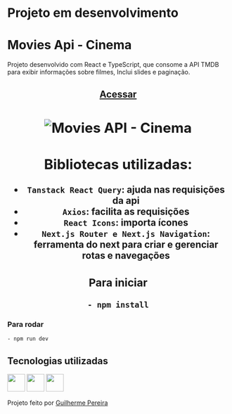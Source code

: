 # Projeto em desenvolvimento
# Movies Api - Cinema
Projeto desenvolvido com React e TypeScript, que consome a API TMDB para exibir informações sobre filmes, Inclui slides e paginação.
<h2 align="center"><a href="https://web-cinema.vercel.app/">Acessar<a/><h2/>
<img src="https://github.com/user-attachments/assets/6b3b8725-b876-4567-be91-6ecb2e3451a7" alt="Movies API - Cinema"/>

## Bibliotecas utilizadas:

- `Tanstack React Query`: ajuda nas requisições da api
- `Axios`: facilita as requisições
- `React Icons`: importa ícones
- `Next.js Router e Next.js Navigation`: ferramenta do next para criar e gerenciar rotas e navegações

### Para iniciar
```bash
- npm install
```
### Para rodar
```bash
- npm run dev
```
<div>
  <h2>Tecnologias utilizadas</h2>
  <img width="40" height="40" src="https://www.svgrepo.com/show/452092/react.svg"/>
  <img width="40" height="40" src="https://www.svgrepo.com/show/374146/typescript-official.svg"/>
  <img width="40" height="40" src="https://www.svgrepo.com/show/452185/css-3.svg"/>
</div>
<p>Projeto feito por <a href="https://github.com/guilhermep3">Guilherme Pereira</a></p>
